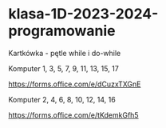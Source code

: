 # klasa-1D-2023-2024-programowanie


Kartkówka - pętle while i do-while

Komputer 1, 3, 5, 7, 9, 11, 13, 15, 17

https://forms.office.com/e/dCuzxTXGnE

Komputer 2, 4, 6, 8, 10, 12, 14, 16

https://forms.office.com/e/tKdemkGfh5

